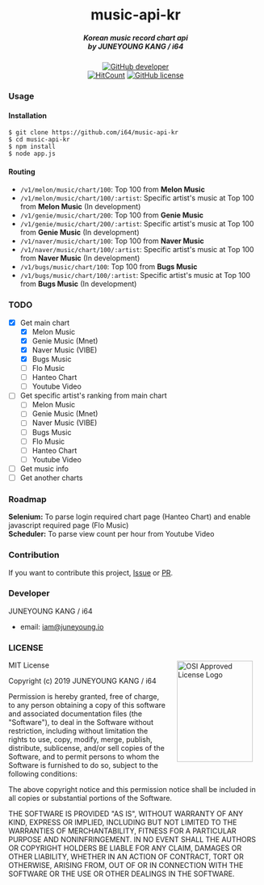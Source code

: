 <h1 align="center">music-api-kr</h1>
<h5 align="center">Korean music record chart api<br>by JUNEYOUNG KANG / i64</h5>

[<p align = "center">
![GitHub developer](https://img.shields.io/badge/Developer-JUNEYOUNG%20KANG%20/%20i64-blue.svg?longCache=true&style=flat-square)](https://github.com/i64)<br>[![HitCount](http://hits.dwyl.io/i64/music-api-kr.svg)](http://hits.dwyl.io/i64/music-api-kr) [![GitHub license](https://img.shields.io/github/license/i64/music-api-kr.svg?longCache=true&style=flat-square)](https://github.com/i64/music-api-kr/blob/master/LICENSE)

### Usage
#### Installation
```
$ git clone https://github.com/i64/music-api-kr
$ cd music-api-kr
$ npm install
$ node app.js
```

#### Routing
- `/v1/melon/music/chart/100`: Top 100 from **Melon Music**
- `/v1/melon/music/chart/100/:artist`: Specific artist's music at Top 100 from **Melon Music** (In development)
- `/v1/genie/music/chart/200`: Top 100 from **Genie Music**
- `/v1/genie/music/chart/200/:artist`: Specific artist's music at Top 100 from **Genie Music** (In development)
- `/v1/naver/music/chart/100`: Top 100 from **Naver Music**
- `/v1/naver/music/chart/100/:artist`: Specific artist's music at Top 100 from **Naver Music** (In development)
- `/v1/bugs/music/chart/100`: Top 100 from **Bugs Music**
- `/v1/bugs/music/chart/100/:artist`: Specific artist's music at Top 100 from **Bugs Music** (In development)

### TODO
- [x] Get main chart
  - [x] Melon Music  
  - [x] Genie Music (Mnet)  
  - [x] Naver Music (VIBE)  
  - [x] Bugs Music  
  - [ ] Flo Music  
  - [ ] Hanteo Chart  
  - [ ] Youtube Video  
- [ ] Get specific artist's ranking from main chart
  - [ ] Melon Music  
  - [ ] Genie Music (Mnet)  
  - [ ] Naver Music (VIBE)  
  - [ ] Bugs Music  
  - [ ] Flo Music  
  - [ ] Hanteo Chart  
  - [ ] Youtube Video  
- [ ] Get music info
- [ ] Get another charts

### Roadmap
**Selenium:** To parse login required chart page (Hanteo Chart) and enable javascript required page (Flo Music)  
**Scheduler:** To parse view count per hour from Youtube Video

### Contribution
If you want to contribute this project, [Issue](https://github.com/i64/music-api-kr/issues) or [PR](https://github.com/i64/music-api-kr/pulls).

### Developer
JUNEYOUNG KANG / i64  
- email: [iam@juneyoung.io](mailto:iam@juneyoung.io)

### LICENSE
<img alt="OSI Approved License Logo" hspace="20" src="https://opensource.org/files/OSI_Approved_License.png" align="right"  width="150" height="200">

MIT License

Copyright (c) 2019 JUNEYOUNG KANG / i64

Permission is hereby granted, free of charge, to any person obtaining a copy of this software and associated documentation files (the "Software"), to deal in the Software without restriction, including without limitation the rights to use, copy, modify, merge, publish, distribute, sublicense, and/or sell copies of the Software, and to permit persons to whom the Software is furnished to do so, subject to the following conditions:

The above copyright notice and this permission notice shall be included in all copies or substantial portions of the Software.

THE SOFTWARE IS PROVIDED "AS IS", WITHOUT WARRANTY OF ANY KIND, EXPRESS OR IMPLIED, INCLUDING BUT NOT LIMITED TO THE WARRANTIES OF MERCHANTABILITY, FITNESS FOR A PARTICULAR PURPOSE AND NONINFRINGEMENT. IN NO EVENT SHALL THE AUTHORS OR COPYRIGHT HOLDERS BE LIABLE FOR ANY CLAIM, DAMAGES OR OTHER LIABILITY, WHETHER IN AN ACTION OF CONTRACT, TORT OR OTHERWISE, ARISING FROM, OUT OF OR IN CONNECTION WITH THE SOFTWARE OR THE USE OR OTHER DEALINGS IN THE SOFTWARE.